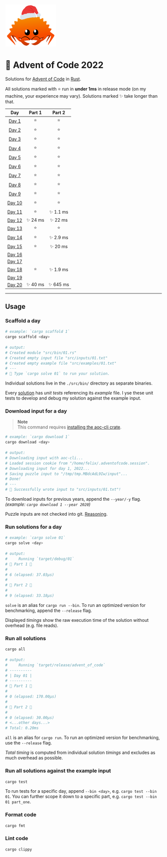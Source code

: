 <img src="./.assets/christmas_ferris.png" width="164">

# 🎄 Advent of Code 2022

Solutions for [Advent of Code](https://adventofcode.com/) in [Rust](https://www.rust-lang.org/).

All solutions marked with ⭐ run in **under 1ms** in release mode (on my machine, your experience may vary).
Solutions marked ✨ take longer than that.

|                      Day                       | Part 1  |  Part 2  |
| :--------------------------------------------: | :-----: | :------: |
|  [Day 1](https://adventofcode.com/2022/day/1)  |    ⭐    |    ⭐     |
|  [Day 2](https://adventofcode.com/2022/day/2)  |    ⭐    |    ⭐     |
|  [Day 3](https://adventofcode.com/2022/day/3)  |    ⭐    |    ⭐     |
|  [Day 4](https://adventofcode.com/2022/day/4)  |    ⭐    |    ⭐     |
|  [Day 5](https://adventofcode.com/2022/day/5)  |    ⭐    |    ⭐     |
|  [Day 6](https://adventofcode.com/2022/day/6)  |    ⭐    |    ⭐     |
|  [Day 7](https://adventofcode.com/2022/day/7)  |    ⭐    |    ⭐     |
|  [Day 8](https://adventofcode.com/2022/day/8)  |    ⭐    |    ⭐     |
|  [Day 9](https://adventofcode.com/2022/day/9)  |    ⭐    |    ⭐     |
| [Day 10](https://adventofcode.com/2022/day/10) |    ⭐    |    ⭐     |
| [Day 11](https://adventofcode.com/2022/day/11) |    ⭐    | ✨ 1.1 ms |
| [Day 12](https://adventofcode.com/2022/day/12) | ✨ 24 ms | ✨ 22 ms  |
| [Day 13](https://adventofcode.com/2022/day/13) |    ⭐    |    ⭐     |
| [Day 14](https://adventofcode.com/2022/day/14) |    ⭐    | ✨ 2.9 ms |
| [Day 15](https://adventofcode.com/2022/day/15) |    ⭐    | ✨ 20 ms  |
| [Day 16](https://adventofcode.com/2022/day/16) |         |          |
| [Day 17](https://adventofcode.com/2022/day/17) |         |          |
| [Day 18](https://adventofcode.com/2022/day/18) |    ⭐    | ✨ 1.9 ms |
| [Day 19](https://adventofcode.com/2022/day/19) |         |          |
| [Day 20](https://adventofcode.com/2022/day/20) | ✨ 40 ms | ✨ 645 ms |

---

## Usage

### Scaffold a day

```sh
# example: `cargo scaffold 1`
cargo scaffold <day>

# output:
# Created module "src/bin/01.rs"
# Created empty input file "src/inputs/01.txt"
# Created empty example file "src/examples/01.txt"
# ---
# 🎄 Type `cargo solve 01` to run your solution.
```

Individual solutions live in the `./src/bin/` directory as separate binaries.

Every [solution](https://github.com/fspoettel/advent-of-code-rust/blob/main/src/bin/scaffold.rs#L11-L41) has _unit tests_ referencing its _example_ file. I yse these unit tests to develop and debug my solution against the example input.

### Download input for a day

> **Note**  
> This command requires [installing the aoc-cli crate](#download-puzzle-inputs-via-aoc-cli).

```sh
# example: `cargo download 1`
cargo download <day>

# output:
# Downloading input with aoc-cli...
# Loaded session cookie from "/home/felix/.adventofcode.session".
# Downloading input for day 1, 2022...
# Saving puzzle input to "/tmp/tmp.MBdcAdL9Iw/input"...
# Done!
# ---
# 🎄 Successfully wrote input to "src/inputs/01.txt"!
```

To download inputs for previous years, append the `--year/-y` flag. _(example: `cargo download 1 --year 2020`)_

Puzzle inputs are not checked into git. [Reasoning](https://old.reddit.com/r/adventofcode/comments/k99rod/sharing_input_data_were_we_requested_not_to/gf2ukkf/?context=3).

### Run solutions for a day

```sh
# example: `cargo solve 01`
cargo solve <day>

# output:
#     Running `target/debug/01`
# 🎄 Part 1 🎄
#
# 6 (elapsed: 37.03µs)
#
# 🎄 Part 2 🎄
#
# 9 (elapsed: 33.18µs)
```

`solve` is an alias for `cargo run --bin`. To run an optimized version for benchmarking, append the `--release` flag.

Displayed _timings_ show the raw execution time of the solution without overhead (e.g. file reads).

### Run all solutions

```sh
cargo all

# output:
#     Running `target/release/advent_of_code`
# ----------
# | Day 01 |
# ----------
# 🎄 Part 1 🎄
#
# 0 (elapsed: 170.00µs)
#
# 🎄 Part 2 🎄
#
# 0 (elapsed: 30.00µs)
# <...other days...>
# Total: 0.20ms
```

`all` is an alias for `cargo run`. To run an optimized version for benchmarking, use the `--release` flag.

_Total timing_ is computed from individual solution _timings_ and excludes as much overhead as possible.

### Run all solutions against the example input

```sh
cargo test
```

To run tests for a specific day, append `--bin <day>`, e.g. `cargo test --bin 01`. You can further scope it down to a specific part, e.g. `cargo test --bin 01 part_one`.

### Format code

```sh
cargo fmt
```

### Lint code

```sh
cargo clippy
```
